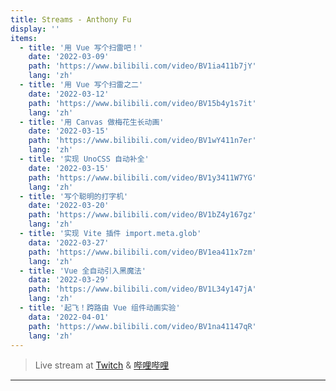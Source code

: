 ```yaml
---
title: Streams - Anthony Fu
display: ''
items:
  - title: '用 Vue 写个扫雷吧！'
    date: '2022-03-09'
    path: 'https://www.bilibili.com/video/BV1ia411b7jY'
    lang: 'zh'
  - title: '用 Vue 写个扫雷之二'
    date: '2022-03-12'
    path: 'https://www.bilibili.com/video/BV15b4y1s7it'
    lang: 'zh'
  - title: '用 Canvas 做梅花生长动画'
    date: '2022-03-15'
    path: 'https://www.bilibili.com/video/BV1wY411n7er'
    lang: 'zh'
  - title: '实现 UnoCSS 自动补全'
    date: '2022-03-15'
    path: 'https://www.bilibili.com/video/BV1y3411W7YG'
    lang: 'zh'
  - title: '写个聪明的打字机'
    date: '2022-03-20'
    path: 'https://www.bilibili.com/video/BV1bZ4y167gz'
    lang: 'zh'
  - title: '实现 Vite 插件 import.meta.glob'
    data: '2022-03-27'
    path: 'https://www.bilibili.com/video/BV1ea411x7zm'
    lang: 'zh'
  - title: 'Vue 全自动引入黑魔法'
    data: '2022-03-29'
    path: 'https://www.bilibili.com/video/BV1L34y147jA'
    lang: 'zh'
  - title: '起飞！跨路由 Vue 组件动画实验'
    data: '2022-04-01'
    path: 'https://www.bilibili.com/video/BV1na41147qR'
    lang: 'zh'
---
```


<SubNav/>

> Live stream at [Twitch](https://www.twitch.tv/antfu7) & [哔哩哔哩](https://space.bilibili.com/668380)

***

<ListPosts :posts="frontmatter.items.reverse()" />


<ClientOnly>
  <Plum/>
</ClientOnly>

